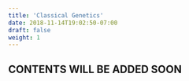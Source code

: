 ```yaml
---
title: 'Classical Genetics'
date: 2018-11-14T19:02:50-07:00
draft: false
weight: 1
---
```


## CONTENTS WILL BE ADDED SOON